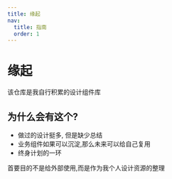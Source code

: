```yaml
---
title: 缘起
nav:
  title: 指南
  order: 1
---
```


# 缘起

该仓库是我自行积累的设计组件库

## 为什么会有这个?

- 做过的设计挺多, 但是缺少总结
- 业务组件如果可以沉淀,那么未来可以给自己复用
- 终身计划的一环

首要目的不是给外部使用,而是作为我个人设计资源的整理
